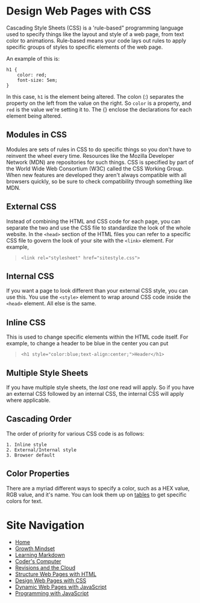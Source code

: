 # Design Web Pages with CSS
Cascading Style Sheets (CSS) is a 'rule-based" programming language used to specify things like the layout and style of a web page, from text color to animations. Rule-based means your code lays out rules to apply specific groups of styles to specific elements of the web page.

An example of this is:

```
h1 {
    color: red;
    font-size: 5em;
}
```

In this case, `h1` is the element being altered. The colon (:) separates the property on the left from the value on the right. So `color` is a property, and `red` is the value we're setting it to. The {} enclose the declarations for each element being altered.

## Modules in CSS
Modules are sets of rules in CSS to do specific things so you don't have to reinvent the wheel every time. Resources like the Mozilla Developer Network (MDN) are repositories for such things. CSS is specified by part of the World Wide Web Consortium (W3C) called the CSS Working Group. When new features are developed they aren't always compatible with all browsers quickly, so be sure to check compatibility through something like MDN.

## External CSS
Instead of combining the HTML and CSS code for each page, you can separate the two and use the CSS file to standardize the look of the whole website. In the `<head>` section of the HTML files you can refer to a specific CSS file to govern the look of your site with the `<link>` element. For example, 
> `<link rel="stylesheet" href="sitestyle.css">`

## Internal CSS
If you want a page to look different than your external CSS style, you can use this. You use the `<style>` element to wrap around CSS code inside the `<head>` element. All else is the same.

## Inline CSS
This is used to change specific elements within the HTML code itself. For example, to change a header to be blue in the center you can put

> `<h1 style="color:blue;text-align:center;">Header</h1>`

## Multiple Style Sheets
If you have multiple style sheets, the *last* one read will apply. So if you have an external CSS followed by an internal CSS, the internal CSS will apply where applicable.

## Cascading Order
The order of priority for various CSS code is as follows:
    
    1. Inline style
    2. External/Internal style
    3. Browser default

## Color Properties
There are a myriad different ways to specify a color, such as a HEX value, RGB value, and it's name. You can look them up on [tables](https://www.w3schools.com/cssref/css_colors.asp) to get specific colors for text.

# Site Navigation 
- [Home](README.md)
- [Growth Mindset](Growth_Mindset.md)
- [Learning Markdown](Learning_Markdown.md)
- [Coder's Computer](Coders_Computer.md)
- [Revisions and the Cloud](Revisions_and_the_Cloud.md)
- [Structure Web Pages with HTML](Structure_Web_Pages_with_HTML.md)
- [Design Web Pages with CSS](Design_Web_Pages_with_CSS.md)
- [Dynamic Web Pages with JavaScript](Dynamic_Web_Pages_with_JavaScript.md)
- [Programming with JavaScript](Programming_with_JavaScript.md)